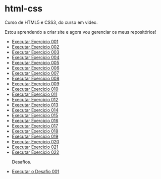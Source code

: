 # html-css
 Curso de HTML5 e CSS3, do curso em video.

 Estou aprendendo a criar site e agora vou gerenciar os meus repositórios!


<ul>
<li><a href="https://kauelucena2k.github.io/html-css/exercicios/ex001/">Executar Exercicio 001</a></li>
<li><a href="https://kauelucena2k.github.io/html-css/exercicios/ex002/">Executar Exercicio 002</a></li>
<li><a href="https://kauelucena2k.github.io/html-css/exercicios/ex003/">Executar Exercicio 003</a></li>
<li><a href="https://kauelucena2k.github.io/html-css/exercicios/ex004/">Executar Exercicio 004</a></li>
<li><a href="https://kauelucena2k.github.io/html-css/exercicios/ex005/">Executar Exercicio 005</a></li>
<li><a href="https://kauelucena2k.github.io/html-css/exercicios/ex006/">Executar Exercicio 006</a></li>
<li><a href="https://kauelucena2k.github.io/html-css/exercicios/ex007/">Executar Exercicio 007</a></li>
<li><a href="https://kauelucena2k.github.io/html-css/exercicios/ex008/">Executar Exercicio 008</a></li>
<li><a href="https://kauelucena2k.github.io/html-css/exercicios/ex009/">Executar Exercicio 009</a></li>
<li><a href="https://kauelucena2k.github.io/html-css/exercicios/ex010/">Executar Exercicio 010</a></li>
<li><a href="https://kauelucena2k.github.io/html-css/exercicios/ex011/">Executar Exercicio 011</a></li>
<li><a href="https://kauelucena2k.github.io/html-css/exercicios/ex012/">Executar Exercicio 012</a></li>
<li><a href="https://kauelucena2k.github.io/html-css/exercicios/ex013/">Executar Exercicio 013</a></li>
<li><a href="https://kauelucena2k.github.io/html-css/exercicios/ex014/">Executar Exercicio 014</a></li>
<li><a href="https://kauelucena2k.github.io/html-css/exercicios/ex015/">Executar Exercicio 015</a></li>
<li><a href="https://kauelucena2k.github.io/html-css/exercicios/ex016/">Executar Exercicio 016</a></li>
<li><a href="https://kauelucena2k.github.io/html-css/exercicios/ex017/">Executar Exercicio 017</a></li>
<li><a href="https://kauelucena2k.github.io/html-css/exercicios/ex018/">Executar Exercicio 018</a></li>
<li><a href="https://kauelucena2k.github.io/html-css/exercicios/ex019/">Executar Exercicio 019</a></li>
<li><a href="https://kauelucena2k.github.io/html-css/exercicios/ex020/">Executar Exercicio 020</a></li>
<li><a href="https://kauelucena2k.github.io/html-css/exercicios/ex021/">Executar Exercicio 021</a></li>
<li><a href="https://kauelucena2k.github.io/html-css/exercicios/ex022/">Executar Exercicio 022</a></li>
</ul>
<ul> <p> Desafios.</p>
<li><a href="https://kauelucena2k.github.io/html-css/exercicios/ex022/">Executar o Desafio 001</a></li>
</ul>